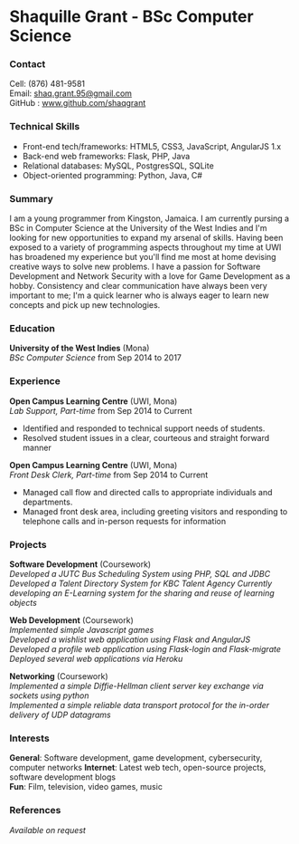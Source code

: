 # Shaquille Grant - BSc Computer Science

### Contact

Cell:  (876) 481-9581  
Email: shaq.grant.95@gmail.com  
GitHub : www.github.com/shaqgrant

### Technical Skills

* Front-end tech/frameworks: HTML5, CSS3, JavaScript, AngularJS 1.x
* Back-end web frameworks: Flask, PHP, Java
* Relational databases: MySQL, PostgresSQL, SQLite
* Object-oriented programming: Python, Java, C\#

### Summary

I am a young programmer from Kingston, Jamaica. I am currently pursing a BSc in Computer Science at the University of the West Indies and I'm looking for new opportunities to expand my arsenal of skills. Having been exposed to a variety of programming aspects throughout my time at UWI has broadened my experience but you'll find me most at home devising creative ways to solve new problems. I have a passion for Software Development and Network Security with a love for Game Development as a hobby. Consistency and clear communication have always been very important to me; I'm a quick learner who is always eager to learn new concepts and pick up new technologies.

### Education

**University of the West Indies** (Mona)  
*BSc Computer Science* from Sep 2014 to 2017

### Experience

**Open Campus Learning Centre** (UWI, Mona)  
*Lab Support, Part-time* from Sep 2014 to Current

* Identified and responded to technical support needs of students.
* Resolved student issues in a clear, courteous and straight forward manner

**Open Campus Learning Centre** (UWI, Mona)  
*Front Desk Clerk, Part-time* from Sep 2014 to Current

* Managed call flow and directed calls to appropriate individuals and departments.
* Managed front desk area, including greeting visitors and responding to telephone calls and in-person requests for information

### Projects

**Software Development** (Coursework)  
*Developed a JUTC Bus Scheduling System using PHP, SQL and JDBC*  
*Developed a  Talent Directory System for KBC Talent Agency*
*Currently developing an E-Learning system for the sharing and reuse of learning objects*

**Web Development** (Coursework)  
*Implemented simple Javascript games*  
*Developed a wishlist web application using Flask and AngularJS*  
*Developed a profile web application using Flask-login and Flask-migrate*  
*Deployed several web applications via Heroku*

**Networking** (Coursework)  
*Implemented a simple Diffie-Hellman client server key exchange via sockets using python*  
*Implemented a simple reliable data transport protocol for the in-order delivery of UDP datagrams*


### Interests

**General**: Software development, game development, cybersecurity, computer networks
**Internet**: Latest web tech, open-source projects, software development blogs  
**Fun**: Film, television, video games, music


### References
*Available on request*
